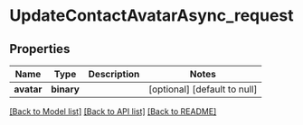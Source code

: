 # UpdateContactAvatarAsync_request

## Properties
Name | Type | Description | Notes
------------ | ------------- | ------------- | -------------
**avatar** | **binary** |  | [optional] [default to null]

[[Back to Model list]](../README.md#documentation-for-models) [[Back to API list]](../README.md#documentation-for-api-endpoints) [[Back to README]](../README.md)


